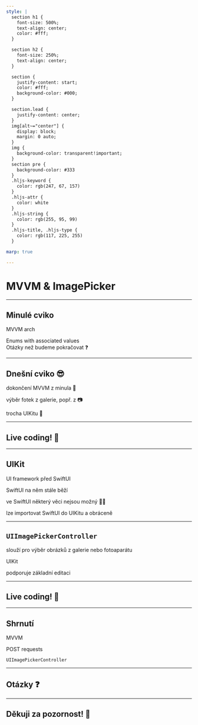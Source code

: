 ```yaml
---
style: |
  section h1 {
  	font-size: 500%;
  	text-align: center;
  	color: #fff;
  }

  section h2 {
  	font-size: 250%;
  	text-align: center;
  }

  section {
  	justify-content: start;
  	color: #fff;
  	background-color: #000;
  }

  section.lead {
  	justify-content: center;
  }
  img[alt~="center"] {
    display: block;
    margin: 0 auto;
  }
  img {
    background-color: transparent!important;
  }
  section pre {
    background-color: #333
  }
  .hljs-keyword {
    color: rgb(247, 67, 157)
  }
  .hljs-attr {
    color: white
  }
  .hljs-string {
    color: rgb(255, 95, 99)
  }
  .hljs-title, .hljs-type {
    color: rgb(117, 225, 255)
  }

marp: true

---
```


<!-- _class: lead -->

# MVVM & ImagePicker


---

## Minulé cviko

MVVM arch

Enums with associated values
<br>
Otázky než budeme pokračovat ❓

---

## Dnešní cviko 😎

dokončení MVVM z minula 🏁

výběr fotek z galerie, popř. z 📷

trocha UIKitu 👴

---

<!-- _class: lead -->

## Live coding! :tada:

---

## UIKit

UI framework před SwiftUI

SwiftUI na něm stále běží 

ve SwiftUI některý věci nejsou možný 🤷‍♂️ 

lze importovat SwiftUI do UIKitu a obráceně

---

## `UIImagePickerController`

slouží pro výběr obrázků z galerie nebo fotoaparátu

UIKit

podporuje základní editaci

---

<!-- _class: lead -->

## Live coding! :tada:

---

## Shrnutí

MVVM

POST requests

`UIImagePickerController`

---

<!-- _class: lead -->

## Otázky :question:

---

<!-- _class: lead -->

## Děkuji za pozornost! 🙌
